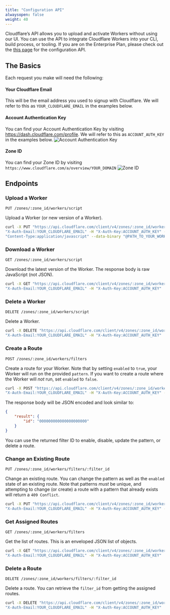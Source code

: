 ```yaml
---
title: "Configuration API"
alwaysopen: false
weight: 40
---
```


Cloudflare’s API allows you to upload and activate Workers without using our UI. You can use the API to integrate Cloudflare Workers into your CLI, build process, or tooling. If you are on the Enterprise Plan, please check out the [this page](config-api-for-enterprise/) for the configuration API.

## The Basics
Each request you make will need the following:

#### Your Cloudflare Email
This will be the email address you used to signup with Cloudflare. We will refer to this as `YOUR_CLOUDFLARE_EMAIL` in the examples below.

#### Account Authentication Key
You can find your Account Authentication Key by visiting https://dash.cloudflare.com/profile. We will refer to this as `ACCOUNT_AUTH_KEY` in the examples below.
![Account Authentication Key](/archive/static/view-authentication-key.png)

#### Zone ID
You can find your Zone ID by visiting `https://www.cloudflare.com/a/overview/YOUR_DOMAIN`
![Zone ID](/archive/static/zone-id.png)

## Endpoints

### Upload a Worker
`PUT /zones/:zone_id/workers/script`

Upload a Worker (or new version of a Worker).

```bash
curl -X PUT "https://api.cloudflare.com/client/v4/zones/:zone_id/workers/script" -H
"X-Auth-Email:YOUR_CLOUDFLARE_EMAIL" -H "X-Auth-Key:ACCOUNT_AUTH_KEY" -H
"Content-Type:application/javascript" --data-binary "@PATH_TO_YOUR_WORKER_SCRIPT"
```

### Download a Worker
`GET /zones/:zone_id/workers/script`

Download the latest version of the Worker. The response body is raw JavaScript (not JSON).
```bash
curl -X GET "https://api.cloudflare.com/client/v4/zones/:zone_id/workers/script" -H
"X-Auth-Email:YOUR_CLOUDFLARE_EMAIL" -H "X-Auth-Key:ACCOUNT_AUTH_KEY"
```

### Delete a Worker
`DELETE /zones/:zone_id/workers/script`

Delete a Worker.

```bash
curl -X DELETE "https://api.cloudflare.com/client/v4/zones/:zone_id/workers/script" -H
"X-Auth-Email:YOUR_CLOUDFLARE_EMAIL" -H "X-Auth-Key:ACCOUNT_AUTH_KEY"
```

### Create a Route
`POST /zones/:zone_id/workers/filters`

Create a route for your Worker. Note that by setting `enabled` to `true`,
your Worker will run on the provided `pattern`. If you want to create a route
where the Worker will *not* run, set `enabled` to `false`.

```bash
curl -X POST "https://api.cloudflare.com/client/v4/zones/:zone_id/workers/filters" -H
"X-Auth-Email:YOUR_CLOUDFLARE_EMAIL" -H "X-Auth-Key:ACCOUNT_AUTH_KEY" -H "Content-type: application/json" -d '{"pattern": "example.com/*", "enabled": true}'
```

The response body will be JSON encoded and look similar to:

```json
{
    "result": {
        "id": "000000000000000000000"
    }
}
```

You can use the returned filter ID to enable, disable, update the pattern, or
delete a route.

### Change an Existing Route
`PUT /zones/:zone_id/workers/filters/:filter_id`

Change an existing route. You can change the pattern as well as the `enabled`
state of an existing route. Note that patterns *must* be unique, and attempting
to change (or create) a route with a pattern that already exists will return
a `409 Conflict`.

```bash
curl -X PUT "https://api.cloudflare.com/client/v4/zones/:zone_id/workers/filters/:filter_id" -H
"X-Auth-Email:YOUR_CLOUDFLARE_EMAIL" -H "X-Auth-Key:ACCOUNT_AUTH_KEY" -H "Content-type: application/json" -d '{"pattern": "example.com/*", "enabled": false}'
```

### Get Assigned Routes
`GET /zones/:zone_id/workers/filters`

Get the list of routes. This is an enveloped JSON list of objects.

```bash
curl -X GET "https://api.cloudflare.com/client/v4/zones/:zone_id/workers/filters" -H
"X-Auth-Email:YOUR_CLOUDFLARE_EMAIL" -H "X-Auth-Key:ACCOUNT_AUTH_KEY"
```

### Delete a Route
`DELETE /zones/:zone_id/workers/filters/:filter_id`

Delete a route. You can retrieve the `filter_id` from getting the assigned routes.

```bash
curl -X DELETE "https://api.cloudflare.com/client/v4/zones/:zone_id/workers/filters/:filter_id" -H
"X-Auth-Email:YOUR_CLOUDFLARE_EMAIL" -H "X-Auth-Key:ACCOUNT_AUTH_KEY"
```
